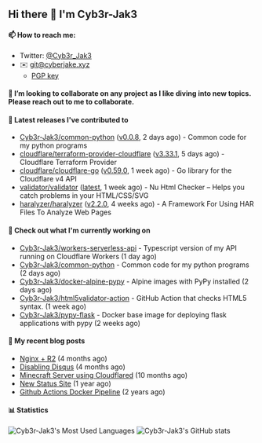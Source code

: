 ## Hi there 👋 I'm Cyb3r-Jak3

#### 📫 How to reach me:
  - Twitter: [@Cyb3r_Jak3](https://twitter.com/Cyb3r_Jak3)
  - ✉️ git@cyberjake.xyz
    - [PGP key](https://gist.githubusercontent.com/Cyb3r-Jak3/d1068b61b50239b171faf018a0269f67/raw/b876db002e6b0630795382c0b9134771ffa5fe3a/cyb3rjak3@pm.me.asc)


#### 👯 I’m looking to collaborate on any project as I like diving into new topics. Please reach out to me to collaborate.


#### 🔭 Latest releases I've contributed to

- [Cyb3r-Jak3/common-python](https://github.com/Cyb3r-Jak3/common-python) ([v0.0.8](https://github.com/Cyb3r-Jak3/common-python/releases/tag/v0.0.8), 2 days ago) - Common code for my python programs
- [cloudflare/terraform-provider-cloudflare](https://github.com/cloudflare/terraform-provider-cloudflare) ([v3.33.1](https://github.com/cloudflare/terraform-provider-cloudflare/releases/tag/v3.33.1), 5 days ago) - Cloudflare Terraform Provider
- [cloudflare/cloudflare-go](https://github.com/cloudflare/cloudflare-go) ([v0.59.0](https://github.com/cloudflare/cloudflare-go/releases/tag/v0.59.0), 1 week ago) - Go library for the Cloudflare v4 API
- [validator/validator](https://github.com/validator/validator) ([latest](https://github.com/validator/validator/releases/tag/latest), 1 week ago) - Nu Html Checker – Helps you catch problems in your HTML/CSS/SVG
- [haralyzer/haralyzer](https://github.com/haralyzer/haralyzer) ([v2.2.0](https://github.com/haralyzer/haralyzer/releases/tag/v2.2.0), 4 weeks ago) - A Framework For Using HAR Files To Analyze Web Pages

#### 👷 Check out what I'm currently working on

- [Cyb3r-Jak3/workers-serverless-api](https://github.com/Cyb3r-Jak3/workers-serverless-api) - Typescript version of my API running on Cloudflare Workers (1 day ago)
- [Cyb3r-Jak3/common-python](https://github.com/Cyb3r-Jak3/common-python) - Common code for my python programs (2 days ago)
- [Cyb3r-Jak3/docker-alpine-pypy](https://github.com/Cyb3r-Jak3/docker-alpine-pypy) - Alpine images with PyPy installed (2 days ago)
- [Cyb3r-Jak3/html5validator-action](https://github.com/Cyb3r-Jak3/html5validator-action) - GitHub Action that checks HTML5 syntax. (1 week ago)
- [Cyb3r-Jak3/pypy-flask](https://github.com/Cyb3r-Jak3/pypy-flask) - Docker base image for deploying flask applications with pypy (2 weeks ago)

#### 📜 My recent blog posts

- [Nginx &#43; R2](https://blog.cyberjake.xyz/Nginx-Proxy-R2/) (4 months ago)
- [Disabling Disqus](https://blog.cyberjake.xyz/Disabling-Disqus/) (4 months ago)
- [Minecraft Server using Cloudflared](https://blog.cyberjake.xyz/Cloudflared-Minecraft/) (10 months ago)
- [New Status Site](https://blog.cyberjake.xyz/New-Status-Site/) (1 year ago)
- [Github Actions Docker Pipeline](https://blog.cyberjake.xyz/Github-Action-Docker/) (2 years ago)


#### 📊 Statistics
![Cyb3r-Jak3's Most Used Languages](https://github-readme-stats.vercel.app/api/top-langs/?username=Cyb3r-Jak3&theme=cobalt&hide=css,html,scss)
![Cyb3r-Jak3's GitHub stats](https://github-readme-stats.vercel.app/api?username=Cyb3r-Jak3&count_private=true&show_icons=true&theme=cobalt&line_height=40)
